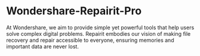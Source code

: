 # Wondershare-Repairit-Pro
At Wondershare, we aim to provide simple yet powerful tools that help users solve complex digital problems. Repairit embodies our vision of making file recovery and repair accessible to everyone, ensuring memories and important data are never lost.
